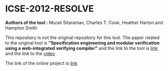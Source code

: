 # ICSE-2012-RESOLVE
<b>Authors of the tool :</b> Murali Sitaraman, Charles T. Cook, Heather Harton and Hampton Smith

This repository is not the original repository for this tool.
The paper related to the original tool is <b>"Specification engineering and modular verification using a web-integrated verifying compiler"</b> and the link to the tool is <a href="http://ieeexplore.ieee.org/stamp/stamp.jsp?tp=&arnumber=6227243">link</a> and the link to the <a href="https://www.youtube.com/watch?v=9vg3WuxeOkA">video</a>

The link of the online project is <a href="http://www.cs.clemson.edu/resolve/index.html">link</a>

